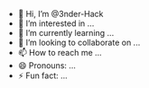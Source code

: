 - 👋 Hi, I’m @3nder-Hack
- 👀 I’m interested in ...
- 🌱 I’m currently learning ...
- 💞️ I’m looking to collaborate on ...
- 📫 How to reach me ...
- 😄 Pronouns: ...
- ⚡ Fun fact: ...

<!---
3nder-Hack/3nder-Hack is a ✨ special ✨ repository because its `README.md` (this file) appears on your GitHub profile.
You can click the Preview link to take a look at your changes.
--->
